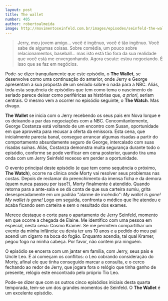 ```yaml
---
layout: post
title: The wallet
number: 405
author: robertoalmeida
image: http://movimentoseinfeld.com.br/images/episodes/seinfeld-the-wallet.jpg
---
```


> Jerry, meu jovem amigo... você é ingênuo, você é tão ingênuo. Você sabe de algumas coisas. Sobre comédia, um pouco sobre relacionamentos, baseball... mas isto está tão fora da sua realidade que você está me envergonhando. Agora escute: estou negociando. É isso que se faz em negócios.

Pode-se dizer tranquilamente que este episódio, o **The Wallet**, se desenvolve como uma continuação do anterior, onde Jerry e George apresentam a sua proposta de um seriado sobre o nada para a NBC. Aliás, toda esta sequência de episódios que tem como tema o nascimento do seriado parece deixar como periféricas as histórias que, *a priori*, seriam centrais. O mesmo vem a ocorrer no episódio seguinte, o **The Watch**. Mas divago.

**The Wallet** se inicia com o Jerry recebendo os seus pais em Nova Iorque e os deixando a par das negociações com a NBC. Concomitantemente, George Costanza está voltando de um encontro com Susan, oportunidade em que aproveita para recusar a oferta da emissora. Esta cena, que inicialmente parecia banal, consegue arrancar algumas risadas a partir do comportamento absurdamente seguro de George, intercalado com suas risadas suínas. Aliás, Costanza demonstra muita segurança durante todo o episódio, conforme se pode verificar em cena posterior, quando tira uma onda com um Jerry Seinfeld receoso em perder a oportunidade.

O evento principal deste episódio (e que tem como sequência o próximo, **The Watch**), ocorre na clínica onde Morty vai resolver seus problemas nas costas. Depois de reclamar do preenchimento da imensa ficha e da demora (quem nunca passou por isso?), Morty finalmente é atendido. Quando retorna para a ante-sala e se dá conta de que sua carteira sumiu, grita desesperadamente em um padrão "alarme de incêndio": *My wallet is gone! My wallet is gone!* Logo em seguida, confronta o médico que lhe atendeu e acaba ficando sem carteira e sem o resultado dos exames.

Merece destaque o corte para o apartamento de Jerry Seinfeld, momento em que ocorre a chegada de Elaine. Me identifico com uma pessoa em especial, nesta cena: Cosmo Kramer. Se me permitem compartilhar um evento da minha infância: eu devia ter uns 10 anos e a pedido do meu pai acendi um cigarro na boca do fogão. Enquanto acendia, tal qual Kramer, pegou fogo na minha cabeça. Por favor, não contem pra ninguém.

O episódio se encerra com um jantar em família, com Jerry, seus pais e Uncle Leo. É aí começam os conflitos: o Leo cobrando consideração do Morty, afinal ele que tinha conseguido marcar a consulta, e o cerco fechando ao redor de Jerry, que jogara fora o relógio que tinha ganho de presente, relógio este encontrado pelo próprio Tio Leo.

Pode-se dizer que com os outros cinco episódios iniciais desta quarta temporada, tem-se um dos grandes momentos de Seinfeld. O **The Wallet** é um excelente episódio.
